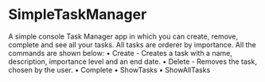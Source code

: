 # SimpleTaskManager
A simple console Task Manager app in which you can create, remove, complete and see all your tasks.
All tasks are orderer by importance. All the commands are shown below:
    • Create - Creates a task with a name, description, importance level and an end date.
    • Delete - Removes the task, chosen by the user.
    • Complete
    • ShowTasks
    • ShowAllTasks